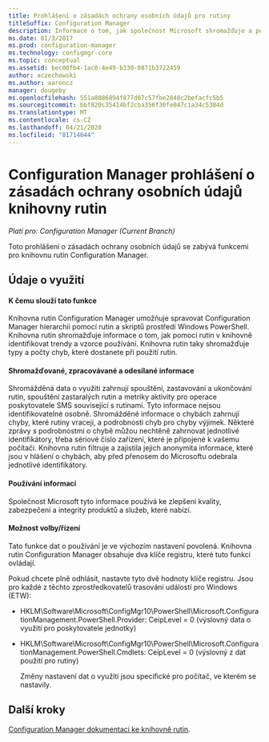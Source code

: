```yaml
---
title: Prohlášení o zásadách ochrany osobních údajů pro rutiny
titleSuffix: Configuration Manager
description: Informace o tom, jak společnost Microsoft shromažďuje a používá data související s rutinami Configuration Manager
ms.date: 01/3/2017
ms.prod: configuration-manager
ms.technology: configmgr-core
ms.topic: conceptual
ms.assetid: bec00fb4-1ac0-4e49-b330-0871b3722459
author: aczechowski
ms.author: aaroncz
manager: dougeby
ms.openlocfilehash: 551a8086894f877d07c57fbe2848c2befacfc5b5
ms.sourcegitcommit: bbf820c35414bf2cba356f30fe047c1a34c5384d
ms.translationtype: MT
ms.contentlocale: cs-CZ
ms.lasthandoff: 04/21/2020
ms.locfileid: "81714644"
---
```

# <a name="configuration-manager-cmdlet-library-privacy-statement"></a>Configuration Manager prohlášení o zásadách ochrany osobních údajů knihovny rutin

*Platí pro: Configuration Manager (Current Branch)*

Toto prohlášení o zásadách ochrany osobních údajů se zabývá funkcemi pro knihovnu rutin Configuration Manager.  

## <a name="usage-data"></a>Údaje o využití  

#### <a name="what-this-feature-does"></a>K čemu slouží tato funkce

Knihovna rutin Configuration Manager umožňuje spravovat Configuration Manager hierarchii pomocí rutin a skriptů prostředí Windows PowerShell. Knihovna rutin shromažďuje informace o tom, jak pomocí rutin v knihovně identifikovat trendy a vzorce používání. Knihovna rutin taky shromažďuje typy a počty chyb, které dostanete při použití rutin.  

#### <a name="information-collected-processed-or-transmitted"></a>Shromažďované, zpracovávané a odesílané informace
   
Shromážděná data o využití zahrnují spouštění, zastavování a ukončování rutin, spouštění zastaralých rutin a metriky aktivity pro operace poskytovatele SMS související s rutinami. Tyto informace nejsou identifikovatelné osobně. Shromážděné informace o chybách zahrnují chyby, které rutiny vracejí, a podrobnosti chyb pro chyby výjimek. Některé zprávy s podrobnostmi o chybě můžou nechtěně zahrnovat jednotlivé identifikátory, třeba sériové číslo zařízení, které je připojené k vašemu počítači. Knihovna rutin filtruje a zajistila jejich anonymita informace, které jsou v hlášení o chybách, aby před přenosem do Microsoftu odebrala jednotlivé identifikátory.  

#### <a name="use-of-information"></a>Používání informací
   
Společnost Microsoft tyto informace používá ke zlepšení kvality, zabezpečení a integrity produktů a služeb, které nabízí.  

#### <a name="choicecontrol"></a>Možnost volby/řízení   

Tato funkce dat o používání je ve výchozím nastavení povolená. Knihovna rutin Configuration Manager obsahuje dva klíče registru, které tuto funkci ovládají.  

 Pokud chcete plně odhlásit, nastavte tyto dvě hodnoty klíče registru. Jsou pro každé z těchto zprostředkovatelů trasování událostí pro Windows (ETW):  

- HKLM\Software\Microsoft\ConfigMgr10\PowerShell\Microsoft.ConfigurationManagement.PowerShell.Provider: CeipLevel = 0 (výslovný data o využití pro poskytovatele jednotky)  

- HKLM\Software\Microsoft\ConfigMgr10\PowerShell\Microsoft.ConfigurationManagement.PowerShell.Cmdlets: CeipLevel = 0 (výslovný z dat použití pro rutiny)  

  Změny nastavení dat o využití jsou specifické pro počítač, ve kterém se nastavily.  


## <a name="next-steps"></a>Další kroky

[Configuration Manager dokumentaci ke knihovně rutin](https://docs.microsoft.com/powershell/sccm/configurationmanager/).   
